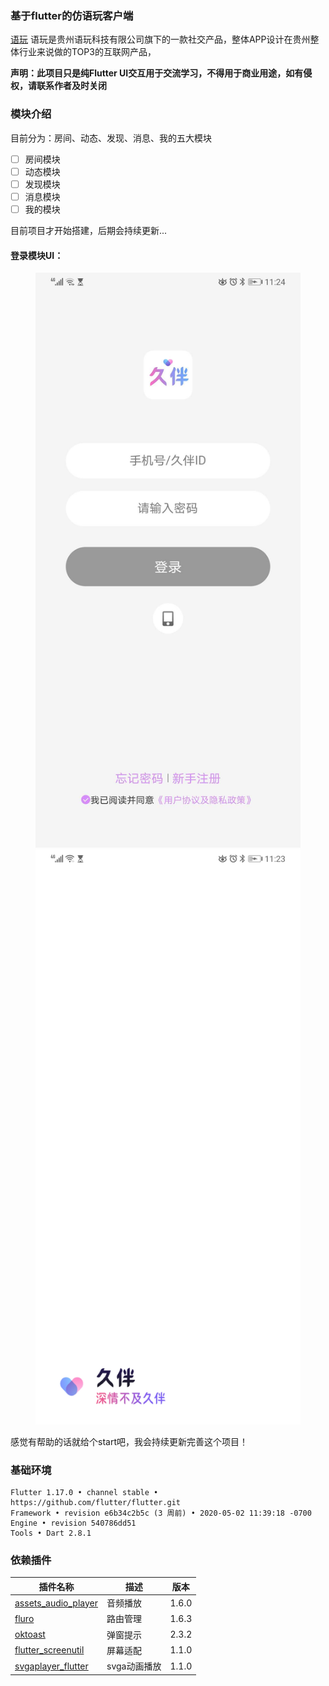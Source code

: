 ### 基于flutter的仿语玩客户端
[语玩](http://www.jiuban.cn)
语玩是贵州语玩科技有限公司旗下的一款社交产品，整体APP设计在贵州整体行业来说做的TOP3的互联网产品，

**声明：此项目只是纯Flutter UI交互用于交流学习，不得用于商业用途，如有侵权，请联系作者及时关闭**


### 模块介绍

目前分为：房间、动态、发现、消息、我的五大模块

- [ ] 房间模块
- [ ] 动态模块
- [ ] 发现模块
- [ ] 消息模块
- [ ] 我的模块

目前项目才开始搭建，后期会持续更新...

#### 登录模块UI：
<figure class="half">
    <img src="https://github.com/GZFlutterInc/flutter_yuwan_clone/blob/master/screenshot/login/login.jpeg">
    <img src="https://github.com/GZFlutterInc/flutter_yuwan_clone/blob/master/screenshot/login/splash.jpeg">
</figure>


感觉有帮助的话就给个start吧，我会持续更新完善这个项目！


### 基础环境

```
Flutter 1.17.0 • channel stable • https://github.com/flutter/flutter.git
Framework • revision e6b34c2b5c (3 周前) • 2020-05-02 11:39:18 -0700
Engine • revision 540786dd51
Tools • Dart 2.8.1
```


### 依赖插件


插件名称  | 描述 | 版本
---|---|---
[assets_audio_player](https://pub.dev/packages/assets_audio_player) |  音频播放  | 1.6.0
[fluro](https://pub.dev/packages/fluro) |  路由管理  | 1.6.3
[oktoast](https://pub.dev/packages/oktoast) |  弹窗提示  | 2.3.2
[flutter_screenutil](https://pub.dev/packages/flutter_screenutil) |  屏幕适配  | 1.1.0
[svgaplayer_flutter](https://pub.dev/packages/svgaplayer_flutter) |  svga动画播放  | 1.1.0


